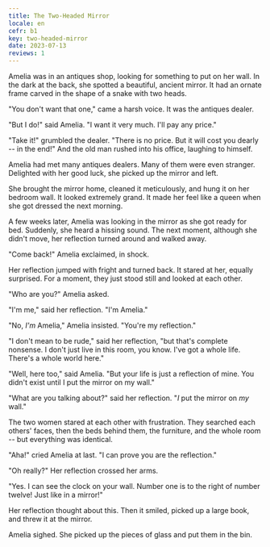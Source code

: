 ```yaml
---
title: The Two-Headed Mirror
locale: en
cefr: b1
key: two-headed-mirror
date: 2023-07-13
reviews: 1
---
```


Amelia was in an antiques shop, looking for something to put on her wall. In the dark at the back, she spotted a beautiful, ancient mirror. It had an ornate frame carved in the shape of a snake with two heads.

"You don't want that one," came a harsh voice. It was the antiques dealer.

"But I do!" said Amelia. "I want it very much. I'll pay any price."

"Take it!" grumbled the dealer. "There is no price. But it will cost you dearly -- in the end!" And the old man rushed into his office, laughing to himself.

Amelia had met many antiques dealers. Many of them were even stranger. Delighted with her good luck, she picked up the mirror and left.

She brought the mirror home, cleaned it meticulously, and hung it on her bedroom wall. It looked extremely grand. It made her feel like a queen when she got dressed the next morning.

A few weeks later, Amelia was looking in the mirror as she got ready for bed. Suddenly, she heard a hissing sound. The next moment, although she didn't move, her reflection turned around and walked away.

"Come back!" Amelia exclaimed, in shock.

Her reflection jumped with fright and turned back. It stared at her, equally surprised. For a moment, they just stood still and looked at each other.

"Who are you?" Amelia asked.

"I'm me," said her reflection. "I'm Amelia."

"No, *I'm* Amelia," Amelia insisted. "You're my reflection."

"I don't mean to be rude," said her reflection, "but that's complete nonsense. I don't just live in this room, you know. I've got a whole life. There's a whole world here."

"Well, here too," said Amelia. "But your life is just a reflection of mine. You didn't exist until I put the mirror on my wall."

"What are you talking about?" said her reflection. "*I* put the mirror on *my* wall."

The two women stared at each other with frustration. They searched each others' faces, then the beds behind them, the furniture, and the whole room -- but everything was identical.

"Aha!" cried Amelia at last. "I can prove you are the reflection."

"Oh really?" Her reflection crossed her arms.

"Yes. I can see the clock on your wall. Number one is to the right of number twelve! Just like in a mirror!"

Her reflection thought about this. Then it smiled, picked up a large book, and threw it at the mirror.

Amelia sighed. She picked up the pieces of glass and put them in the bin.